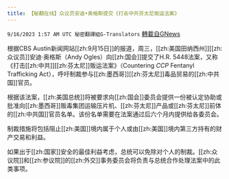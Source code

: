 ```yaml
---
title: 【秘翻在线】众议员安迪•奥格斯提交《打击中共芬太尼贩运法案》
---
```

`9/16/2023 1:57 AM UTC 秘密翻譯組G-Translators` [轉載自GNews](https://gnews.org/articles/1697278)

根据CBS Austin新闻网站[[zh:9月15日]]的报道，周三，[[zh:美国田纳西州]][[zh:众议员]]安迪·奥格斯（Andy Ogles）向[[zh:国会]]提交了H.R. 5448法案，又称《打击[[zh:中共]][[zh:芬太尼]]贩运法案》（Countering _CCP_ Fentanyl Trafficking Act），呼吁制裁参与[[zh:墨西哥]][[zh:芬太尼]]毒品贸易的[[zh:中共国]]官员。

根据该法案，[[zh:美国总统]]将被要求向[[zh:国会]]委员会提供一份被认定协助或批准向[[zh:墨西哥]]贩毒集团运输压片机、[[zh:芬太尼]]产品或[[zh:芬太尼]]前体的[[zh:中共国]]官员名单。该份名单需要在法案通过后六个月内提供给各委员会。

制裁措施将包括阻止[[zh:美国]]境内属于个人或由[[zh:美国]]境内第三方持有的财产交易和利益。

如果出于[[zh:国家]]安全的最佳利益考虑，总统可以免除对个人的制裁。[[zh:众议院]]和[[zh:参议院]]的[[zh:外交]]事务委员会将负责与总统合作处理法案中的此类事项。
